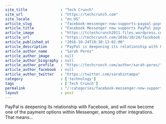 ```yaml
---
site_title               : "Tech Crunch"
site_url                 : "https://techcrunch.com"
site_locale              : "en_US"
article_slug             : "facebook-messenger-now-supports-paypal-payments-in-bots-will-track-your-paypal-receipts"
article_title            : "Facebook Messenger now supports PayPal payments in bots, will track your PayPal receipts"
article_image            : "https://tctechcrunch2011.files.wordpress.com/2016/06/facebook-messenger-payments.png?w=717&h=400&crop=1"
article_url              : "https://techcrunch.com/2016/10/24/facebook-messenger-now-supports-paypal-payments-in-bots-will-track-your-paypal-receipts/"
article_published_at     : "2016-10-24T10:30:13-02:00"
article_description      : "PayPal is deepening its relationship with Facebook, and will now become one of the payment options within Messenger, among other integrations. That means..."
article_author_name      : "Sarah Perez"
article_author_image     : null
article_author_biography : null
article_author_profile   : "https://techcrunch.com/author/sarah-perez/"
article_author_facebook  : null
article_author_twitter   : "https://twitter.com/sarahintampa"
category                 : ['technology']
tags                     : ['Tech Crunch']
permalink                : "/:categories/facebook-messenger-now-supports-paypal-payments-in-bots-will-track-your-paypal-receipts/"
layout                   : post
---
```


PayPal is deepening its relationship with Facebook, and will now become one of the payment options within Messenger, among other integrations. That means...
